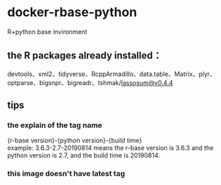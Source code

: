 # docker-rbase-python
R+python base invironment 
## the R packages already installed：  
devtools、xml2、tidyverse、RcppArmadillo、data.table、Matrix、plyr、optparse、bigsnpr、bigreadr、tshmak/lassosum@v0.4.4
## tips  
### the explain of the tag name
{r-base version}-{python version}-{build time}  
example: 3.6.3-2.7-20190814 means the r-base version is 3.6.3 and the python version is 2.7, and the build time is 20190814.

### this image doesn't have  latest tag